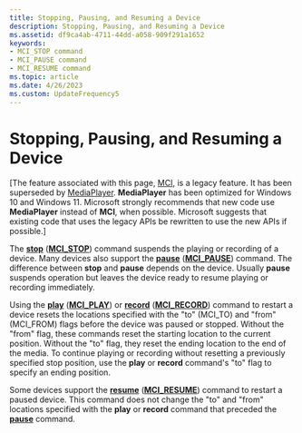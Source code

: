 ```yaml
---
title: Stopping, Pausing, and Resuming a Device
description: Stopping, Pausing, and Resuming a Device
ms.assetid: df9ca4ab-4711-44dd-a058-909f291a1652
keywords:
- MCI_STOP command
- MCI_PAUSE command
- MCI_RESUME command
ms.topic: article
ms.date: 4/26/2023
ms.custom: UpdateFrequency5
---
```


# Stopping, Pausing, and Resuming a Device

\[The feature associated with this page, [MCI](/windows/win32/multimedia/mci), is a legacy feature. It has been superseded by [MediaPlayer](/uwp/api/Windows.Media.Playback.MediaPlayer). **MediaPlayer** has been optimized for Windows 10 and Windows 11. Microsoft strongly recommends that new code use **MediaPlayer** instead of **MCI**, when possible. Microsoft suggests that existing code that uses the legacy APIs be rewritten to use the new APIs if possible.\]

The [**stop**](stop.md) ([**MCI\_STOP**](mci-stop.md)) command suspends the playing or recording of a device. Many devices also support the [**pause**](pause.md) ([**MCI\_PAUSE**](mci-pause.md)) command. The difference between **stop** and **pause** depends on the device. Usually **pause** suspends operation but leaves the device ready to resume playing or recording immediately.

Using the [**play**](play.md) ([**MCI\_PLAY**](mci-play.md)) or [**record**](record.md) ([**MCI\_RECORD**](mci-record.md)) command to restart a device resets the locations specified with the "to" (MCI\_TO) and "from" (MCI\_FROM) flags before the device was paused or stopped. Without the "from" flag, these commands reset the starting location to the current position. Without the "to" flag, they reset the ending location to the end of the media. To continue playing or recording without resetting a previously specified stop position, use the **play** or **record** command's "to" flag to specify an ending position.

Some devices support the [**resume**](resume.md) ([**MCI\_RESUME**](mci-resume.md)) command to restart a paused device. This command does not change the "to" and "from" locations specified with the **play** or **record** command that preceded the [**pause**](pause.md) command.

 

 




